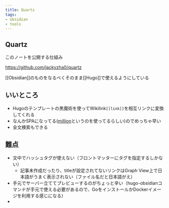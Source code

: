 ```yaml
---
title: Quartz
tags: 
- obsidian
- tools
---
```


## Quartz

このノートを公開する仕組み

https://github.com/jackyzha0/quartz

[[Obsidian]]のものをなるべくそのまま[[Hugo]]で使えるようにしている

## いいところ

- Hugoのテンプレートの黒魔術を使ってWikilink`[[link]]`を相互リンクに変換してくれる
- なんかSPAになってる([million](https://million.dev/)というのを使ってるらしい)のでめっちゃ早い
- 全文検索もできる

## 難点

- 文中でハッシュタグが使えない（フロントマッターにタグを指定するしかない）
	- 記事未作成だったり、titleが設定されてないリンクはGraph View上で日本語がうまく表示されない（ファイル名だと日本語がえ）
- 手元でサーバー立ててプレビューするのがちょっと辛い（hugo-obsidianコマンドが手元で使える必要があるので、GoをインストールかDockerイメージを利用する感じになる）
-